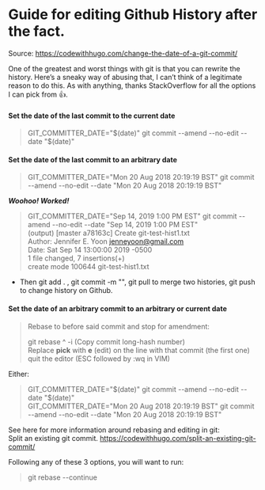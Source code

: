 # Guide for editing Github History after the fact.   

Source:  https://codewithhugo.com/change-the-date-of-a-git-commit/  

One of the greatest and worst things with git is that you can rewrite the history. Here’s a sneaky way of abusing that, I can’t think of a legitimate reason to do this.  As with anything, thanks StackOverflow for all the options I can pick from 👍.  

#### Set the date of the last commit to the current date  
>GIT_COMMITTER_DATE="$(date)" git commit --amend --no-edit --date "$(date)"  

#### Set the date of the last commit to an arbitrary date  
>GIT_COMMITTER_DATE="Mon 20 Aug 2018 20:19:19 BST" git commit --amend --no-edit --date "Mon 20 Aug 2018 20:19:19 BST"  
  
  ***Woohoo! Worked!***
  >GIT_COMMITTER_DATE="Sep 14, 2019 1:00 PM EST" git commit --amend --no-edit --date "Sep 14, 2019 1:00 PM EST"    
  > (output)
  >[master a78163c] Create git-test-hist1.txt                                                     
  >Author: Jennifer E. Yoon <jenneyoon@gmail.com>                                                
  >Date: Sat Sep 14 13:00:00 2019 -0500                                                          
  >1 file changed, 7 insertions(+)                                                              
  >create mode 100644 git-test-hist1.txt 

 * Then git add . , git commit -m "", git pull to merge two histories, git push to change history on Github.  

#### Set the date of an arbitrary commit to an arbitrary or current date  
>Rebase to before said commit and stop for amendment:  
>
>git rebase <commit-hash>^ -i  (Copy commit long-hash number)  
>Replace **pick** with **e** (edit) on the line with that commit (the first one)  
>quit the editor (ESC followed by :wq in VIM)  

Either:
>GIT_COMMITTER_DATE="$(date)" git commit --amend --no-edit --date "$(date)"  
>GIT_COMMITTER_DATE="Mon 20 Aug 2018 20:19:19 BST" git commit --amend --no-edit --date "Mon 20 Aug 2018 20:19:19 BST"  

See here for more information around rebasing and editing in git:  
Split an existing git commit. https://codewithhugo.com/split-an-existing-git-commit/  

Following any of these 3 options, you will want to run:  
>git rebase --continue  
